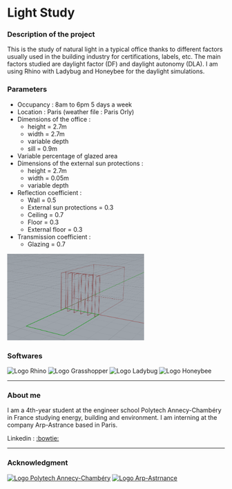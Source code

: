 # Light Study

### Description of the project
This is the study of natural light in a typical office thanks to different factors usually used in the building industry for certifications, labels, etc. The main factors studied are daylight factor (DF) and daylight autonomy (DLA). I am using Rhino with Ladybug and Honeybee for the daylight simulations.

### Parameters
- Occupancy : 8am to 6pm 5 days a week
- Location : Paris (weather file : Paris Orly)
- Dimensions of the office : 
     - height = 2.7m
     - width = 2.7m
     - variable depth
     - sill = 0.9m
-	Variable percentage of glazed area 
- Dimensions of the external sun protections :
     - height = 2.7m
     - width = 0.05m
     - variable depth
- Reflection coefficient :
     - Wall = 0.5
     - External sun protections = 0.3
     - Ceiling = 0.7
     - Floor = 0.3
     - External floor = 0.3
- Transmission coefficient :
     - Glazing = 0.7

<img src="Rhino Files/photos/office exemple 1.PNG" height="200"/>

### Softwares

<img src="https://www.mav-npdc.com/wp-content/uploads/2019/03/rhinoceros-5-cad-software.jpg" height="150" title="Logo Rhino" alt="Logo Rhino"> <img src="https://seeklogo.com/images/G/grasshopper-3d-logo-B55A18550D-seeklogo.com.png" height="150" title="Logo Grasshopper" alt="Logo Grasshopper"> <img src="https://www.ladybug.tools/assets/img/logo.png" height="150" title="Logo Ladybug" alt="Logo Ladybug"> <img src="https://www.ladybug.tools/assets/img/honeybee-large.png" height="150" title="Logo Honeybee" alt="Logo Honeybee">

---

### About me
I am a 4th-year student at the engineer school Polytech Annecy-Chambéry in France studying energy, building and environment. I am interning at the company Arp-Astrance based in Paris.

Linkedin : <a href="http://www.linkedin.com/in/lenad-antoni">:bowtie:</a>

---

### Acknowledgment
<a href="https://www.polytech.univ-smb.fr/"><img src="https://www.usinenouvelle.com/mediatheque/4/9/5/000625594_image_600x315.png" height="150" title="Logo Polytech Annecy-Chambéry" alt="Logo Polytech Annecy-Chambéry"></a> <a href="https://www.arp-astrance.com/"><img src="https://pbs.twimg.com/media/Dd5jLDXUQAEaQIl.jpg" height="150" title="Logo Arp-Astrnance" alt="Logo Arp-Astrnance"></a> 
